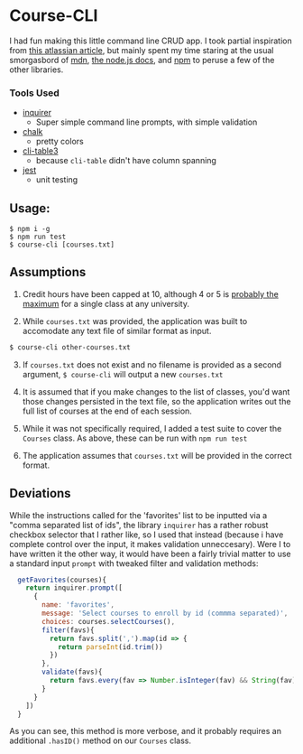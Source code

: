 # Course-CLI

I had fun making this little command line CRUD app.  I took partial inspiration from [this atlassian article](https://developer.atlassian.com/blog/2015/11/scripting-with-node/), but mainly spent my time staring at the usual smorgasbord of [mdn](https://developer.mozilla.org/en-US/), [the node.js docs](https://nodejs.org/dist/latest-v10.x/docs/api/), and [npm](https://www.npmjs.com/) to peruse a few of the other libraries.

### Tools Used
- [inquirer](https://github.com/SBoudrias/Inquirer.js/)
  - Super simple command line prompts, with simple validation
- [chalk](https://github.com/chalk/chalk)
  - pretty colors
- [cli-table3](https://github.com/cli-table/cli-table3)
  - because `cli-table` didn't have column spanning
- [jest](https://jestjs.io/)
  - unit testing

## Usage:
```Shell
$ npm i -g
$ npm run test
$ course-cli [courses.txt]
```


## Assumptions

1. Credit hours have been capped at 10, although 4 or 5 is [probably the maximum](https://en.wikipedia.org/wiki/Course_credit#Credit_hours) for a single class at any university.

2. While `courses.txt` was provided, the application was built to accomodate any text file of similar format as input. 
```sh
$ course-cli other-courses.txt
```

3. If `courses.txt` does not exist and no filename is provided as a second argument, `$ course-cli` will output a new `courses.txt`

4. It is assumed that if you make changes to the list of classes, you'd want those changes persisted in the text file, so the application writes out the full list of courses at the end of each session.

5. While it was not specifically required, I added a test suite to cover the `Courses` class. As above, these can be run with `npm run test`

6. The application assumes that `courses.txt` will be provided in the correct format.


## Deviations

While the instructions called for the 'favorites' list to be inputted via a "comma separated list of ids", the library `inquirer` has a rather robust checkbox selector that I rather like, so I used that instead (because i have complete control over the input, it makes validation unneccesary).  Were I to have written it the other way, it would have been a fairly trivial matter to use a standard input `prompt` with tweaked filter and validation methods:

```javascript
  getFavorites(courses){
    return inquirer.prompt([
      {
        name: 'favorites',
        message: 'Select courses to enroll by id (commma separated)',
        choices: courses.selectCourses(),
        filter(favs){
          return favs.split(',').map(id => {
            return parseInt(id.trim())
          })
        },
        validate(favs){
          return favs.every(fav => Number.isInteger(fav) && String(fav).length === 5 && Courses.hasID(fav)) || 'Favorites must be comma separated 5 digit integers'
        }
      }
    ])
  }
```

As you can see, this method is more verbose, and it probably requires an additional `.hasID()` method on our `Courses` class.
